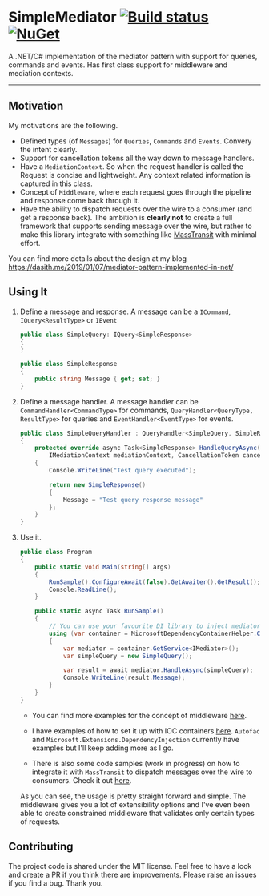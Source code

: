 # SimpleMediator [![Build status](https://ci.appveyor.com/api/projects/status/4wbdssddl5qxukk7?svg=true)](https://ci.appveyor.com/project/dasiths/simplemediator) [![NuGet](https://img.shields.io/nuget/v/SimpleMediator.svg)](https://www.nuget.org/packages/SimpleMediator)

A .NET/C# implementation of the mediator pattern with support for queries, commands and events. Has first class support for middleware and mediation contexts. 

---
## Motivation


My motivations are the following.

- Defined types (of `Messages`) for `Queries`, `Commands` and `Events`. Convery the intent clearly.
- Support for cancellation tokens all the way down to message handlers.
- Have a `MediationContext`. So when the request handler is called the Request is concise and lightweight. Any context related information is captured in this class.
- Concept of `Middleware`, where each request goes through the pipeline and response come back through it.
- Have the ability to dispatch requests over the wire to a consumer (and get a response back). The ambition is **clearly not** to create a full framework that supports sending message over the wire, but rather to make this library integrate with something like [MassTransit](http://masstransit-project.com/) with minimal effort.

You can find more details about the design at my blog https://dasith.me/2019/01/07/mediator-pattern-implemented-in-net/
## Using It

1. Define a message and response. A message can be a `ICommand`, `IQuery<ResultType>` or `IEvent`
    ```csharp
    public class SimpleQuery: IQuery<SimpleResponse>
    {
    }

    public class SimpleResponse
    {
        public string Message { get; set; }
    }
    ```

2. Define a message handler. A message handler can be `CommandHandler<CommandType>` for commands, `QueryHandler<QueryType, ResultType>` for queries and `EventHandler<EventType>` for events.
    ```csharp
    public class SimpleQueryHandler : QueryHandler<SimpleQuery, SimpleResponse>
    {
        protected override async Task<SimpleResponse> HandleQueryAsync(SimpleQuery query,
            IMediationContext mediationContext, CancellationToken cancellationToken)
        {
            Console.WriteLine("Test query executed");

            return new SimpleResponse()
            {
                Message = "Test query response message"
            };
        }
    }
    
    ```

3. Use it. 
    ```csharp
    public class Program
    {
        public static void Main(string[] args)
        {
            RunSample().ConfigureAwait(false).GetAwaiter().GetResult();
            Console.ReadLine();
        }

        public static async Task RunSample()
        {
            // You can use your favourite DI library to inject mediator and use it
            using (var container = MicrosoftDependencyContainerHelper.CreateServiceCollection())
            {
                var mediator = container.GetService<IMediator>();
                var simpleQuery = new SimpleQuery();

                var result = await mediator.HandleAsync(simpleQuery);
                Console.WriteLine(result.Message);
            }
        }
    }
    ```    
    - You can find more examples for the concept of middleware [here](https://github.com/dasiths/SimpleMediator/tree/master/Samples/SimpleMediator.Samples.ConsoleApp). 

    - I have examples of how to set it up with IOC containers [here](https://github.com/dasiths/SimpleMediator/tree/master/Samples/SimpleMediator.Samples.Shared/Helpers). `Autofac` and `Microsoft.Extensions.DependencyInjection` currently have examples but I'll keep adding more as I go. 
    - There is also some code samples (work in progress) on how to integrate it with `MassTransit` to dispatch messages over the wire to consumers. Check it out [here](https://github.com/dasiths/SimpleMediator/tree/master/Samples/SimpleMediator.Samples.MassTransit).

    As you can see, the usage is pretty straight forward and simple. The middleware gives you a lot of extensibility options and I've even been able to create constrained middleware that validates only certain types of requests.

## Contributing
The project code is shared under the MIT license. Feel free to have a look and create a PR if you think there are improvements. Please raise an issues if you find a bug. Thank you.